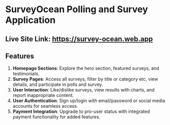 # SurveyOcean Polling and Survey Application

## Live Site Link: https://survey-ocean.web.app

## Features

1. **Homepage Sections**: Explore the hero section, featured surveys, and testimonials.
2. **Survey Pages**: Access all surveys, filter by title or category etc, view details, and participate in polls and survey.
3. **User Interaction**: Like/dislike surveys, view results with charts, and report inappropriate content.
4. **User Authentication**: Sign up/login with email/password or social media accounts for seamless access.
5. **Payment Integration**: Upgrade to pro-user status with integrated payment functionality for added features.
